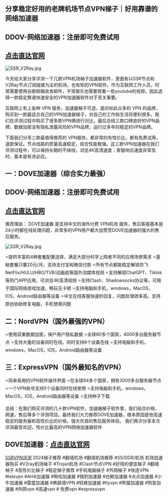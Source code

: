 ## 分享稳定好用的老牌机场节点VPN梯子｜好用靠谱的网络加速器

## DDOV-网络加速器：注册即可免费试用
## [**点击直达官网**](https://tgjkdjfk.top/a.php?asbcbO1PCgF)

![SSR_V2Ray.jpg](https://musescore.org/sites/musescore.org/files/styles/width_740/public/2024-03/7.jpg?itok=I2u7HxbY)

今天给大家分享评测一下几款VPN机场梯子加速器软件，里面有以SSR节点和V2Ray节点订阅链接为主的机场，也有知的VPN软件。作为互联网工作人员，时常需要使用谷歌邮箱收发邮件，平常娱乐也需要观看一些youtube的视频，因此选择一款稳定靠谱快速安全的VPN加速器软件对于至关重要。

互联网上有上各种 VPN 服务，加速器梯子可选，面对如此众多的 VPN 的品牌，购买到一款最适合自己的VPN加速器梯子，对自己的工作和生活将便利很多。我们在评测过程中购买了很多款VPN俩进行对比，最后总结三款口碑良好的VPN品牌，数据加密没有隐私泄露风险的VPN品牌，运行过多年的稳定的VPN品牌。

下面我们分享三款最值得推荐的 VPN服务，都非常的有性价比，都有免费试用，退款保证。节点线路的质量高速稳定，综合性能极强。这三款VPN加速器在我们评测过程中，可以保持长期的不掉线，浏览4K高清速度；客服响应速度非常及时，基本是有求必应。

## 一：DOVE加速器（综合实力最强）
## DDOV-网络加速器：注册即可免费试用
## [**点击直达官网**](https://tgjkdjfk.top/a.php?asbcbO1PCgF)

推荐理由： DOVE加速器 是支持中文的海外付费 VPN机场 服务，售后客服基本是24小时都在线处理问题，非常多的VPN用户都大加赞赏DOVE加速器的强大的售后服务。

![SSR_V2Ray.jpg](https://musescore.org/sites/musescore.org/files/styles/width_900/public/2024-03/9_0.png?itok=70s1JuZN)

⭐提供丰富的4种套餐配置选择，满足大部分科学上网者不同的应用场景需求
⭐基础套餐只要20元/月，支持支付宝和微信付款
⭐所有节点都能稳定解锁奈飞NetFlix/HULU/HBO/TVB/动画疯等国外流媒体视频
⭐支持解锁ChatGPT、Tiktok等热门APP应用，可浏览4K高清视频
⭐支持Clash、Shadowsocks协议等，可用于国际网络游戏加速，畅玩无卡顿
⭐支持电脑和手机，windows，MacOS，IOS，Android路由器等设备
⭐中文在线客服快速秒回复，问题处理效率高。支持原创协助修复电脑，手机使用问题

## 二：NordVPN（国外最强的VPN）
⭐使用双重数据加密，保户用户隐私数据
⭐全球60多个国家，4000多台服务器节点
⭐支持大量的设备同时在线，同时支持6个设备在线
⭐支持电脑和手机，windows，MacOS，IOS，Android路由器等设备


## 三：ExpressVPN（国外最知名的VPN）
⭐简单易用的VPN软件操作界面
⭐在全球94多个国家，拥有3000多台服务器节点
⭐一个VPN账号支持5个设备同时在线使用
⭐支持电脑和手机，windows，MacOS，IOS，Android路由器等设备
⭐支持种子下载

总结：在我们购买评测的几十款VPN软件，加速器梯子软件里，我们结合价格，网速，售后等多个评测项目。最终我们大力推荐DOVE加速器，根本原因是他高速稳定的服务器和高性价比的价格，强大优良的售后服务体验。
我们再次分享本次评测最受欢迎，性价比最高的VPN网络加速器软件
## DOVE加速器：[**点击直达官网**](https://tgjkdjfk.top/a.php?asbcbO1PCgF)


[SSRVPN评测](https://github.com/lovetiankong/SSR_VPN)
2024梯子推荐 #翻墙机场 #翻墙机场推荐 #SS/DDR/机场 机场加速器购买 #V2ray机场梯子 #Trojan机场 #Clash节点VPN #好用的便宜梯子 #翻墙梯子 #高性价比梯子 #稳定梯子推荐 #手机电脑梯子 #外网梯子 #快连VPN #letsvpn #AHA加速器 #啊哈加速器 #猎豹加速器 #白鲸加速器 #点点加速器 #小牛加速器 #雷霆加速器 #佛跳墙VPN #轻蜂加速器 #tlyvpn #熊猫加速器 #狗急加速器 #外网vpn #高速vpn # 免费vpn #expressvpn
